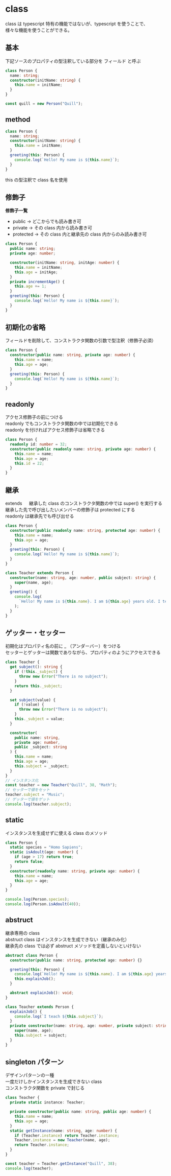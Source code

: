 # class

class は typescript 特有の機能ではないが、typescript を使うことで、  
様々な機能を使うことができる。

## 基本

下記ソースのプロパティの型注釈している部分を フィールド と呼ぶ

```typescript
class Person {
  name: string;
  constructor(initName: string) {
    this.name = initName;
  }
}

const quill = new Person("Quill");
```

## method

```typescript
class Person {
  name: string;
  constructor(initName: string) {
    this.name = initName;
  }
  greeting(this: Person) {
    console.log(`Hello! My name is ${this.name}`);
  }
}
```

this の型注釈で class 名を使用

## 修飾子

**修飾子一覧**

- public → どこからでも読み書き可
- private → その class 内から読み書き可
- protected → その class 内と継承先の class 内からのみ読み書き可

```typescript
class Person {
  public name: string;
  private age: number;

  constructor(initName: string, initAge: number) {
    this.name = initName;
    this.age = initAge;
  }
  private incrementAge() {
    this.age += 1;
  }
  greeting(this: Person) {
    console.log(`Hello! My name is ${this.name}`);
  }
}
```

## 初期化の省略

フィールドを削除して、コンストラクタ関数の引数で型注釈（修飾子必須）

```typescript
class Person {
  constructor(public name: string, private age: number) {
    this.name = name;
    this.age = age;
  }
  greeting(this: Person) {
    console.log(`Hello! My name is ${this.name}`);
  }
}
```

## readonly

アクセス修飾子の前につける  
readonly でもコンストラクタ関数の中では初期化できる  
readonly を付ければアクセス修飾子は省略できる

```typescript
class Person {
  readonly id: number = 32;
  constructor(public readonly name: string, private age: number) {
    this.name = name;
    this.age = age;
    this.id = 22;
  }
}
```

## 継承

extends 　
継承した class のコンストラクタ関数の中では super() を実行する  
継承した先で呼び出したいメンバーの修飾子は protected にする  
readonly は継承先でも呼び出せる

```typescript
class Person {
  constructor(public readonly name: string, protected age: number) {
    this.name = name;
    this.age = age;
  }
  greeting(this: Person) {
    console.log(`Hello! My name is ${this.name}`);
  }
}

class Teacher extends Person {
  constructor(name: string, age: number, public subject: string) {
    super(name, age);
  }
  greeting() {
    console.log(
      `Hello! My name is ${this.name}. I am ${this.age} years old. I teach ${this.subject}`
    );
  }
}
```

## ゲッター・セッター

初期化はプロパティ名の前に \_ （アンダーバー）をつける  
セッターとゲッターは関数でありながら、プロパティのようにアクセスできる

```typescript
class Teacher {
  get subject(): string {
    if (!this._subject) {
      throw new Error("There is no subject");
    }
    return this._subject;
  }

  set subject(value) {
    if (!value) {
      throw new Error("There is no subject");
    }
    this._subject = value;
  }

  constructor(
    public name: string,
    private age: number,
    public _subject: string
  ) {
    this.name = name;
    this.age = age;
    this.subject = _subject;
  }
}
// インスタンス化
const teacher = new Teacher("Quill", 38, "Math");
// セッターで値をセット
teacher.subject = "Music";
// ゲッターで値をゲット
console.log(teacher.subject);
```

## static

インスタンスを生成せずに使える class のメソッド

```typescript
class Person {
  static species = "Homo Sapiens";
  static isAdoult(age: number) {
    if (age > 17) return true;
    return false;
  }
  constructor(readonly name: string, private age: number) {
    this.name = name;
    this.age = age;
  }
}

console.log(Person.species);
console.log(Person.isAdoult(40));
```

## abstruct

継承専用の class  
abstruct class はインスタンスを生成できない（継承のみ化）  
継承先の class では必ず abstruct メソッドを定義しないといけない

```typescript
abstract class Person {
  constructor(public name: string, protected age: number) {}

  greeting(this: Person) {
    console.log(`Hello! My name is ${this.name}. I am ${this.age} years old.`);
    this.explainJob();
  }

  abstract explainJob(): void;
}

class Teacher extends Person {
  explainJob() {
    console.log(`I teach ${this.subject}`);
  }
  private constructor(name: string, age: number, private subject: string) {
    super(name, age);
    this.subject = subject;
  }
}
```

## singleton パターン

デザインパターンの一種  
一度だけしかインスタンスを生成できない class  
コンストラクタ関数を private で封じる

```typescript
class Teacher {
  private static instance: Teacher;

  private constructor(public name: string, public age: number) {
    this.name = name;
    this.age = age;
  }
  static getInstance(name: string, age: number) {
    if (Teacher.instance) return Teacher.instance;
    Teacher.instance = new Teacher(name, age);
    return Teacher.instance;
  }
}

const teacher = Teacher.getInstance("Quill", 38);
console.log(teacher);
```
